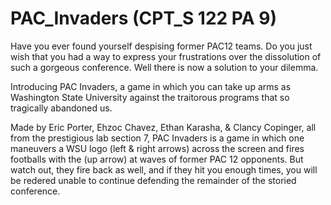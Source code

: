 # PAC_Invaders (CPT_S 122 PA 9)
Have you ever found yourself despising former PAC12 teams. Do you just wish that you had a way to express your frustrations over the dissolution of such a gorgeous conference. Well there is now a solution to your dilemma.

Introducing PAC Invaders, a game in which you can take up arms as Washington State University against the traitorous programs that so tragically abandoned us.

Made by Eric Porter, Ehzoc Chavez, Ethan Karasha, & Clancy Copinger, all from the prestigious lab section 7, PAC Invaders is a game in which one maneuvers a WSU logo (left & right arrows) across the screen and fires footballs with the (up arrow) at waves of former PAC 12 opponents. But watch out, they fire back as well, and if they hit you enough times, you will be redered unable to continue defending the remainder of the storied conference.
